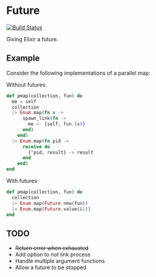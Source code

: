 # Future

[![Build Status](https://travis-ci.org/eproxus/future.png?branch=master)](https://travis-ci.org/eproxus/future)

Giving Elixir a future.

## Example

Consider the following implementations of a parallel map:

Without futures:
```Elixir
def pmap(collection, fun) do
  me = self
  collection
  |> Enum.map(fn x ->
      spawn_link(fn ->
        me <- {self, fun.(x)}
      end)
    end)
  |> Enum.map(fn pid ->
      receive do
        {^pid, result} -> result
      end
    end)
end
```

With futures:
```Elixir
def pmap(collection, fun) do
  collection
  |> Enum.map(Future.new(fun))
  |> Enum.map(Future.value(&1))
end
```

## TODO

* ~~Return error when exhausted~~
* Add option to not link process
* Handle multiple argument functions
* Allow a future to be stopped

